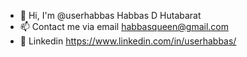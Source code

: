 - 👋 Hi, I'm @userhabbas Habbas D Hutabarat
- 📫 Contact me via email habbasqueen@gmail.com
- 🔗 Linkedin https://www.linkedin.com/in/userhabbas/

<!---
userhabbas/userhabbas is a special ✨ repository ✨ because `README.md` (this file) appears in your GitHub profile.
You can click the Preview link to see your changes.
--->
